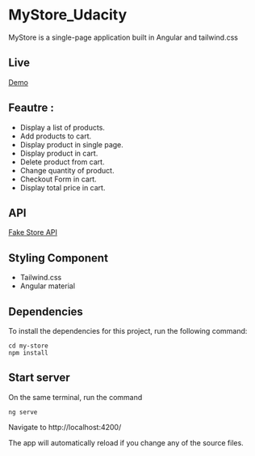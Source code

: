 # MyStore_Udacity

MyStore is a single-page application built in Angular and tailwind.css

## Live 

[Demo](https://my-store-udacity.vercel.app/)


## Feautre :

- Display a list of products.
- Add products to cart.
- Display product in single page.
- Display product in cart.
- Delete product from cart.
- Change quantity of product.
- Checkout Form in cart.
- Display total price in cart.

## API 
[Fake Store API](https://fakestoreapi.com/)
## Styling Component 

- Tailwind.css
- Angular material

## Dependencies 

To install the dependencies for this project, run the following command: 
```
cd my-store
npm install
```

## Start server
On the same terminal, run the command
   ```
ng serve
  ```   
Navigate to 
http://localhost:4200/

The app will automatically reload if you change any of the source files.






